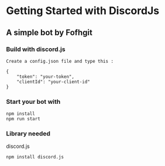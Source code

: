 # Getting Started with DiscordJs


## A simple bot by Fofhgit
### Build with discord.js

````
Create a config.json file and type this :
````
````
{
    "token": "your-token",
    "clientId": "your-client-id"
}
````

### Start your bot with
````
npm install
npm run start
````

### Library needed
discord.js
````
npm install discord.js
````
